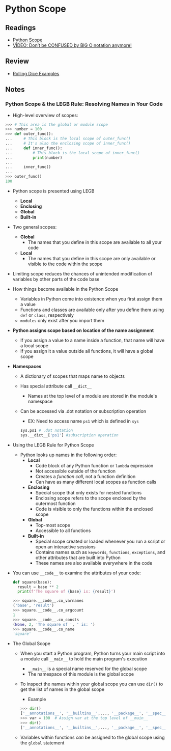 # Python Scope

## Readings

* [Python Scope](https://realpython.com/python-scope-legb-rule/)
* [VIDEO: Don’t be CONFUSED by BIG O notation anymore!](https://www.youtube.com/watch?v=5Uqawfl0VHQ)

## Review

* [Rolling Dice Examples](https://artofproblemsolving.com/wiki/index.php/Basic_Programming_With_Python#Program_Example_1_3)


## Notes

### Python Scope & the LEGB Rule: Resolving Names in Your Code

* High-level overview of scopes:

```py
>>> # This area is the global or module scope
>>> number = 100
>>> def outer_func():
...     # This block is the local scope of outer_func()
...     # It's also the enclosing scope of inner_func()
...     def inner_func():
...         # This block is the local scope of inner_func()
...         print(number)
...
...     inner_func()
...
>>> outer_func()
100
```

* Python scope is presented using LEGB
  * **Local**
  * **Enclosing**
  * **Global**
  * **Built-in**
* Two general scopes:
  * **Global**
    * The names that you define in this scope are available to all your code
  * **Local**
    * The names that you define in this scope are only available or visible to the code within the scope
* Limiting scope reduces the chances of unintended modification of variables by other parts of the code base
* How things become available in the Python Scope
  * Variables in Python come into existence when you first assign them a value
  * Functions and classes are available only after you define them using `def` or  `class`, respectively
  * `modules` only exist after you import them
* **Python assigns scope based on location of the name assignment**
  * If you assign a value to a name inside a function, that name will have a local scope
  * If you assign it a value outside all functions, it will have a global scope
* **Namespaces**
  * A dictionary of scopes that maps name to objects
  * Has special attribute call `__dict__`
    * Names at the top level of a module are stored in the module's namespace
  * Can be accessed via .dot notation or subscription operation
    * EX: Need to access name `ps1` which is defined in `sys`

    ```py
    sys.ps1 # .dot notation
    sys.__dict__['ps1'] #subscription operation
    ```

* Using the LEGB Rule for Python Scope
  * Python looks up names in the following order:
    * **Local**
      * Code block of any Python function or `lambda` expression
      * Not accessible outside of the function
      * Creates a *function call*, not a function definition
      * Can have as many different local scopes as function calls
    * **Enclosing**
      * Special scope that only exists for nested functions
      * Enclosing scope refers to the scope enclosed by the outermost function
      * Code is visible to only the functions within the enclosed scope
    * **Global**
      * Top-most scope
      * Accessible to all functions
    * **Built-in**
      * Special scope created or loaded whenever you run a script or open an interactive sessions
      * Contains names such as `keywords`, `functions`, `exceptions`, and other attributes that are built into Python
      * These names are also available everywhere in the code
* You can use `__code__` to examine the attributes of your code:

  ```py
  def square(base):
    result = base ** 2
    print(f'The square of {base} is: {result}')

  >>> square.__code__.co_varnames
  ('base', 'result')
  >>> square.__code__.co_argcount
  1
  >>> square.__code__.co_consts
  (None, 2, 'The square of ', ' is: ')
  >>> square.__code__.co_name
  'square'
  ```

* The Global Scope
  * When you start a Python program, Python turns your main script into a module call `__main__` to hold the main program's execution
    * `__main__` is a special name reserved for the global scope
    * The namespace of this module is the global scope
  * To inspect the names within your global scope you can use `dir()` to get the list of names in the global scope
    * Example

    ```py
    >>> dir()
    ['__annotations__', '__builtins__',..., '__package__', '__spec__']
    >>> var = 100  # Assign var at the top level of __main__
    >>> dir()
    ['__annotations__', '__builtins__',..., '__package__', '__spec__', 'var']
    ```
  
  * Variables within functions *can* be assigned to the global scope using the `global` statement 
